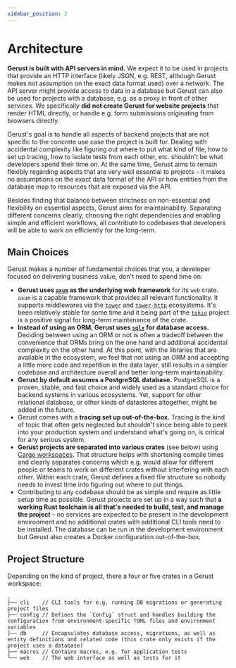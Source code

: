 ```yaml
---
sidebar_position: 2
---
```


# Architecture

**Gerust is built with API servers in mind.** We expect it to be used in projects that provide an HTTP interface (likely JSON, e.g. REST, although Gerust makes not assumption on the exact data format used) over a network. The API server might provide access to data in a database but Gerust can also be used for projects with a database, e.g. as a proxy in front of other services. We specifically **did not create Gerust for website projects** that render HTML directly, or handle e.g. form submissions originating from browsers directly.

Gerust's goal is to handle all aspects of backend projects that are not specific to the concrete use case the project is built for. Dealing with accidental complexity like figuring out where to put what kind of file, how to set up tracing, how to isolate tests from each other, etc. shouldn't be what developers spend their time on. At the same time, Gerust aims to remain flexibly regarding aspects that are very well essential to projects – it makes no assumptions on the exact data format of the API or how entities from the database map to resources that are exposed via the API.

Besides finding that balance between strictness on non-essential and flexibility on essential aspects, Gerust aims for maintainability. Separating different concerns clearly, choosing the right dependencies and enabling simple and efficient workflows, all contribute to codebases that developers will be able to work on efficiently for the long-term.

## Main Choices

Gerust makes a number of fundamental choices that you, a developer focused on delivering business value, don't need to spend time on:

- **Gerust uses [`axum`](https://crates.io/crates/axum) as the underlying web framework** for its `web` crate. `axum` is a capable framework that provides all relevant functionality. It supports middlewares via the [`tower`](https://crates.io/crates/tower) and [`tower-http`](https://crates.io/crates/tower-http) ecosystems. It's been relatively stable for some time and it being part of the [`tokio`](https://crates.io/crates/tokio) project is a positive signal for long-term maintenance of the crate.
- **Instead of using an ORM, Gerust uses [`sqlx`](https://crates.io/crates/sqlx) for database access.** Deciding between using an ORM or not is often a tradeoff between the convenience that ORMs bring on the one hand and additional accidental complexity on the other hand. At this point, with the libraries that are available in the ecosystem, we feel that not using an ORM and accepting a little more code and repetition in the data layer, still results in a simpler codebase and architecture overall and better long-term maintainability.
- **Gerust by default assumes a PostgreSQL database.** PostgreSQL is a proven, stable, and fast choice and widely used as a standard choice for backend systems in various ecosystems. Yet, support for other relational database, or other kinds of datastores altogether, might be added in the future.
- Gerust comes with a **tracing set up out-of-the-box.** Tracing is the kind of topic that often gets neglected but shouldn't since being able to peek into your production system and understand what's going on, is critical for any serious system.
- **Gerust projects are separated into various crates** (see below) using [Cargo workspaces](https://doc.rust-lang.org/book/ch14-03-cargo-workspaces.html). That structure helps with shortening compile times and clearly separates concerns which e.g. would allow for different people or teams to work on different crates without interfering with each other. Within each crate, Gerust defines a fixed file structure so nobody needs to invest time into figuring out where to put things.
- Contributing to any codebase should be as simple and require as little setup time as possible. Gerust projects are set up in a way such that **a working Rust toolchain is all that's needed to build, test, and manage the project** – no services are expected to be present in the development environment and no additional crates with additional CLI tools need to be installed. The database can be run in the development environment but Gerust also creates a Docker configuration out-of-the-box.

## Project Structure

Depending on the kind of project, there a four or five crates in a Gerust workspace:

```
.
├── cli    // CLI tools for e.g. running DB migrations or generating project files
├── config // Defines the `Config` struct and handles building the configuration from environment-specific TOML files and environment variables
├── db     // Encapsulates database access, migrations, as well as entity definitions and related code (this crate only exists if the project uses a database)
├── macros // Contains macros, e.g. for application tests
└── web    // The web interface as well as tests for it
```
